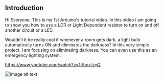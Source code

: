 Introduction
---------------

Hi Everyone, This is my 1st Arduino's tutorial video. In this video i am going to show you how to use a LDR or Light Dependent resistor to turn on and off another circuit or a LED.

Wouldn’t it be really cool if whenever a room gets dark, a light bulb automatically turns ON and eliminates the darkness? In this very simple project, I am focusing on eliminating darkness. You can even use this as an emergency lighting system.

https://www.youtube.com/watch?v=1rltou-lzyQ

![image alt text](https://cdn.instructables.com/FHC/DGCR/JCUUIW0P/FHCDGCRJCUUIW0P.LARGE.gif)
